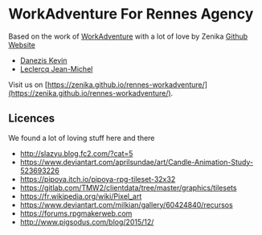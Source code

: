 # WorkAdventure For Rennes Agency


Based on the work of [WorkAdventure](https://workadventu.re) with a lot of love by Zenika [Github](https://github.com/Zenika) [Website](https://www.zenika.com/)
 * [Danezis Kevin](https://github.com/besstiolle/)
 * [Leclercq Jean-Michel](https://github.com/LeJeanbono)

Visit us on [https://zenika.github.io/rennes-workadventure/](https://zenika.github.io/rennes-workadventure/).

## Licences

We found a lot of loving stuff here and there

 * http://slazyu.blog.fc2.com/?cat=5
 * https://www.deviantart.com/aprilsundae/art/Candle-Animation-Study-523693226
 * https://pipoya.itch.io/pipoya-rpg-tileset-32x32
 * https://gitlab.com/TMW2/clientdata/tree/master/graphics/tilesets
 * https://fr.wikipedia.org/wiki/Pixel_art
 * https://www.deviantart.com/milkian/gallery/60424840/recursos
 * https://forums.rpgmakerweb.com
 * http://www.pigsodus.com/blog/2015/12/
